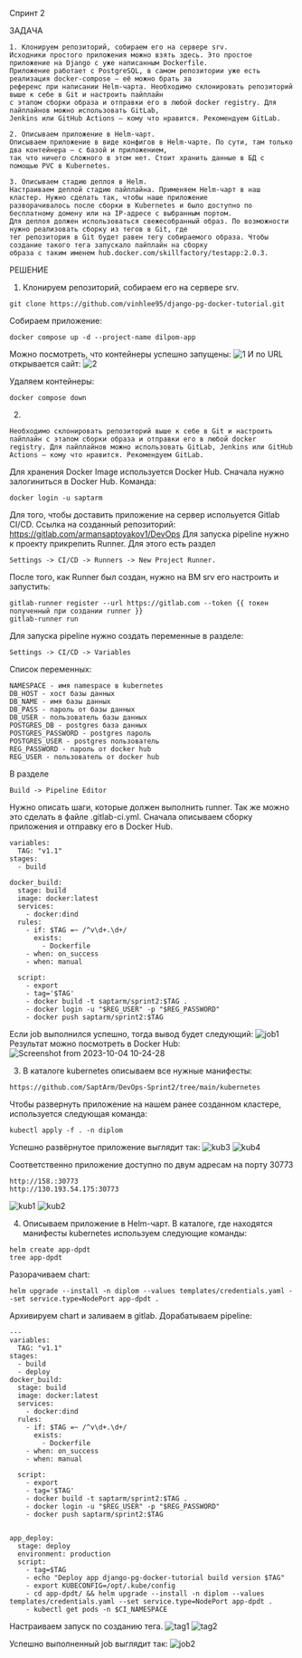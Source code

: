 Cпринт 2

ЗАДАЧА

```
1. Клонируем репозиторий, собираем его на сервере srv.
Исходники простого приложения можно взять здесь. Это простое приложение на Django с уже написанным Dockerfile. 
Приложение работает с PostgreSQL, в самом репозитории уже есть реализация docker-compose — её можно брать за 
референс при написании Helm-чарта. Необходимо склонировать репозиторий выше к себе в Git и настроить пайплайн 
с этапом сборки образа и отправки его в любой docker registry. Для пайплайнов можно использовать GitLab, 
Jenkins или GitHub Actions — кому что нравится. Рекомендуем GitLab.

2. Описываем приложение в Helm-чарт.
Описываем приложение в виде конфигов в Helm-чарте. По сути, там только два контейнера — с базой и приложением, 
так что ничего сложного в этом нет. Стоит хранить данные в БД с помощью PVC в Kubernetes.

3. Описываем стадию деплоя в Helm.
Настраиваем деплой стадию пайплайна. Применяем Helm-чарт в наш кластер. Нужно сделать так, чтобы наше приложение 
разворачивалось после сборки в Kubernetes и было доступно по бесплатному домену или на IP-адресе с выбранным портом.
Для деплоя должен использоваться свежесобранный образ. По возможности нужно реализовать сборку из тегов в Git, где 
тег репозитория в Git будет равен тегу собираемого образа. Чтобы создание такого тега запускало пайплайн на сборку 
образа c таким именем hub.docker.com/skillfactory/testapp:2.0.3.
```

РЕШЕНИЕ

1) Клонируем репозиторий, собираем его на сервере srv.
```
git clone https://github.com/vinhlee95/django-pg-docker-tutorial.git
```
Собираем приложение:
```
docker compose up -d --project-name dilpom-app
```
Можно посмотреть, что контейнеры успешно запущены:
![1](https://github.com/mazespd/DevOps-Sprint-2/assets/131882625/5e2393ea-f72a-4272-aa92-9a2c0dcff73d)
И по URL открывается сайт:
![2](https://github.com/mazespd/DevOps-Sprint-2/assets/131882625/dc3192ed-00e6-44c3-989e-7f37c00a74bc)

Удаляем контейнеры:
```
docker compose down
```

2)  

```
Необходимо склонировать репозиторий выше к себе в Git и настроить пайплайн с этапом сборки образа и отправки его в любой docker registry. Для пайплайнов можно использовать GitLab, Jenkins или GitHub Actions — кому что нравится. Рекомендуем GitLab.
```

Для хранения Docker Image используется Docker Hub.
Сначала нужно залогиниться в Docker Hub.
Команда: 
```
docker login -u saptarm
```

Для того, чтобы доставить приложение на сервер испольуется Gitlab CI/CD.
Ссылка на созданный репозиторий: https://gitlab.com/armansaptoyakov1/DevOps
Для запуска pipeline нужно к проекту прикрепить Runner.
Для этого есть раздел 
```
Settings -> CI/CD -> Runners -> New Project Runner.
```

После того, как Runner был создан, нужно на ВМ srv его настроить и запустить:
```
gitlab-runner register --url https://gitlab.com --token {{ токен полученный при создании runner }}
gitlab-runner run
```
Для запуска pipeline нужно создать переменные в разделе:
```
Settings -> CI/CD -> Variables
```
Список переменных:
```
NAMESPACE - имя namespace в kubernetes
DB_HOST - хост базы данных
DB_NAME - имя базы данных
DB_PASS - пароль от базы данных
DB_USER - пользователь базы данных
POSTGRES_DB - postgres база данных
POSTGRES_PASSWORD - postgres пароль
POSTGRES_USER - postgres пользователь
REG_PASSWORD - пароль от docker hub
REG_USER - пользователь от docker hub
```
В разделе 
```
Build -> Pipeline Editor
```
Нужно описать шаги, которые должен выполнить runner.
Так же можно это сделать в файле .gitlab-ci.yml.
Сначала описываем сборку приложения и отправку его в Docker Hub.
```
variables:
  TAG: "v1.1"
stages:
  - build

docker_build:
  stage: build
  image: docker:latest
  services:
    - docker:dind
  rules:
    - if: $TAG =~ /^v\d+.\d+/
      exists:
        - Dockerfile
    - when: on_success
    - when: manual

  script:
    - export
    - tag='$TAG'
    - docker build -t saptarm/sprint2:$TAG .
    - docker login -u "$REG_USER" -p "$REG_PASSWORD"
    - docker push saptarm/sprint2:$TAG

```
Если job выполнился успешно, тогда вывод будет следующий:
![job1](https://github.com/mazespd/DevOps-Sprint-2/assets/131882625/61099edf-1c00-4e64-884f-ecb25c8e3ddd)
Результат можно посмотреть в Docker Hub:
![Screenshot from 2023-10-04 10-24-28](https://github.com/SaptArm/DevOps-Sprint2/assets/129938847/300928e2-dfb5-4594-8b53-a794d3382ac1)

3) В каталоге kubernetes описываем все нужные манифесты:
```
https://github.com/SaptArm/DevOps-Sprint2/tree/main/kubernetes
```

Чтобы развернуть приложение на нашем ранее созданном кластере, используется следующая команда:
```
kubectl apply -f . -n diplom
 ```
 Успешно развёрнутое приложение выглядит так:
![kub3](https://github.com/mazespd/DevOps-Sprint-2/assets/131882625/185cb3a3-6042-4643-aeb3-dac24905641a)
![kub4](https://github.com/mazespd/DevOps-Sprint-2/assets/131882625/8327e507-2164-43c0-85f3-c82a49a96c82)

 Соответственно приложение доступно по двум адресам на порту 30773
```
http://158.:30773
http://130.193.54.175:30773
```
![kub1](https://github.com/mazespd/DevOps-Sprint-2/assets/131882625/0adbc30b-0981-47f1-bb24-0fff5e41f5b9)
![kub2](https://github.com/mazespd/DevOps-Sprint-2/assets/131882625/0a168449-b020-4c0d-ae64-1c7698a3da76)

4) Описываем приложение в Helm-чарт.
В каталоге, где находятся манифесты kubernetes используем следующие команды:
```
helm create app-dpdt
tree app-dpdt
```

Разорачиваем chart:
```
helm upgrade --install -n diplom --values templates/credentials.yaml --set service.type=NodePort app-dpdt .
```
Архивируем chart и заливаем в gitlab.
Дорабатываем pipeline:
```
---
variables:
  TAG: "v1.1"
stages:
  - build
  - deploy
docker_build:
  stage: build
  image: docker:latest
  services:
    - docker:dind
  rules:
    - if: $TAG =~ /^v\d+.\d+/
      exists:
        - Dockerfile
    - when: on_success
    - when: manual

  script:
    - export
    - tag='$TAG'
    - docker build -t saptarm/sprint2:$TAG .
    - docker login -u "$REG_USER" -p "$REG_PASSWORD"
    - docker push saptarm/sprint2:$TAG


app_deploy: 
  stage: deploy
  environment: production
  script:
    - tag=$TAG
    - echo "Deploy app django-pg-docker-tutorial build version $TAG"
    - export KUBECONFIG=/opt/.kube/config
    - cd app-dpdt/ && helm upgrade --install -n diplom --values templates/credentials.yaml --set service.type=NodePort app-dpdt .
    - kubectl get pods -n $CI_NAMESPACE
```

Настраиваем запуск по созданию тега.
![tag1](https://github.com/mazespd/DevOps-Sprint-2/assets/131882625/d53e33ec-1f74-469e-beea-97646c09daa1)
![tag2](https://github.com/mazespd/DevOps-Sprint-2/assets/131882625/ddebc0df-c31e-4fce-83d5-6fb0725398bc)

Успешно выполненный job выглядит так:
![job2](https://github.com/mazespd/DevOps-Sprint-2/assets/131882625/1e4b3328-9df5-4754-a5d6-dcb946067c35)







